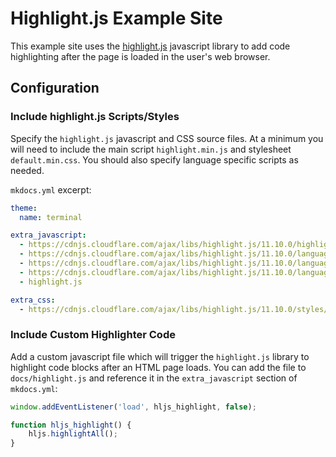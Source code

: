 # Highlight.js Example Site

This example site uses the [highlight.js] javascript library to add code highlighting after the page is loaded in the user's web browser.

[highlight.js]: https://highlightjs.org/


## Configuration

### Include highlight.js Scripts/Styles

Specify the `highlight.js` javascript and CSS source files.  At a minimum you will need to include the main script `highlight.min.js` and stylesheet `default.min.css`.  You should also specify language specific scripts as needed.

`mkdocs.yml` excerpt:

```yaml
theme:
  name: terminal

extra_javascript:
  - https://cdnjs.cloudflare.com/ajax/libs/highlight.js/11.10.0/highlight.min.js
  - https://cdnjs.cloudflare.com/ajax/libs/highlight.js/11.10.0/languages/bash.min.js
  - https://cdnjs.cloudflare.com/ajax/libs/highlight.js/11.10.0/languages/javascript.min.js
  - https://cdnjs.cloudflare.com/ajax/libs/highlight.js/11.10.0/languages/python.min.js
  - highlight.js

extra_css:
  - https://cdnjs.cloudflare.com/ajax/libs/highlight.js/11.10.0/styles/default.min.css
```

### Include Custom Highlighter Code

Add a custom javascript file which will trigger the `highlight.js` library to highlight code blocks after an HTML page loads.  You can add the file to `docs/highlight.js` and reference it in the `extra_javascript` section of `mkdocs.yml`:

```javascript
window.addEventListener('load', hljs_highlight, false);

function hljs_highlight() {
    hljs.highlightAll();
}
```
